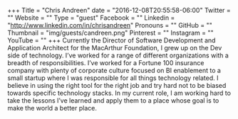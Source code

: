+++
Title = "Chris Andreen"
date = "2016-12-08T20:55:58-06:00"
Twitter = ""
Website = ""
Type = "guest"
Facebook = ""
Linkedin = "http://www.linkedin.com/in/chrisandreen"
Pronouns = ""
GitHub = ""
Thumbnail = "img/guests/candreen.png"
Pinterest = ""
Instagram = ""
YouTube = ""
+++
Currently the Director of Software Development and Application Architect for the MacArthur Foundation, I grew up on the Dev side of technology. I’ve worked for a range of different organizations with a breadth of responsibilities. I’ve worked for a Fortune 100 insurance company with plenty of corporate culture focused on BI enablement to a small startup where I was responsible for all things technology related. I believe in using the right tool for the right job and try hard not to be biased towards specific technology stacks. In my current role, I am working hard to take the lessons I’ve learned and apply them to a place whose goal is to make the world a better place.

